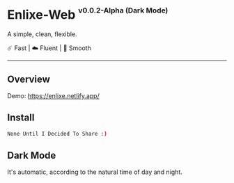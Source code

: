 # Enlixe-Web <sup><sup><sub>v0.0.2-Alpha (Dark Mode)</sub></sup></sup>

A simple, clean, flexible.

☄️ Fast | ☁️ Fluent | 🌙 Smooth

---

## Overview

Demo: https://enlixe.netlify.app/

<!--<p>
<kbd>
  <img src="https://raw.githubusercontent.com/nanxiaobei/hugo-paper/master/images/screenshot.png" alt="Paper">
</kbd>
</p>

<p>
<kbd>
  <img src="https://raw.githubusercontent.com/nanxiaobei/hugo-paper/master/images/screenshot_dark.png" alt="Paper Dark Mode">
</kbd>
</p>-->

## Install

```bash
None Until I Decided To Share :)
```

## Dark Mode

It's automatic, according to the natural time of day and night.
